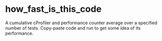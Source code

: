 # how_fast_is_this_code
A cumulative cProfiler and performance counter average over a specified number of tests. Copy-paste code and run to get some idea of its performance.
